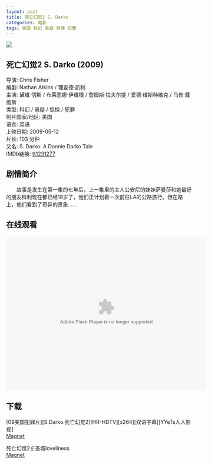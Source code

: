 ```yaml
---
layout: post
title: 死亡幻觉2 S. Darko
categories: 电影
tags: 美国 科幻 悬疑 惊悚 犯罪
---
```


[![](http://i4.buimg.com/682c04a4c0558f94t.jpg)](http://i4.buimg.com/682c04a4c0558f94.jpg)

## 死亡幻觉2 S. Darko (2009)
导演: Chris Fisher  
编剧: Nathan Atkins / 理查德·凯利  
主演: 黛维·切斯 / 布莱恩娜·伊维根 / 詹姆斯·拉夫尔提 / 爱德·维斯特维克 / 马修·戴维斯  
类型: 科幻 / 悬疑 / 惊悚 / 犯罪  
制片国家/地区: 美国  
语言: 英语  
上映日期: 2009-05-12  
片长: 103 分钟  
又名: S. Darko: A Donnie Darko Tale  
IMDb链接: [tt1231277](http://www.imdb.com/title/tt1231277)

## 剧情简介
　　故事是发生在第一集的七年后，上一集里的主人公安尼的妹妹萨曼莎和她最好的朋友科利现在都已经18岁了，他们正计划着一次前往LA的公路旅行。但在路上，他们看到了奇异的景象......

## 在线观看
<embed height="415" width="544" quality="high" allowfullscreen="true" type="application/x-shockwave-flash" src="http://static.hdslb.com/miniloader.swf" flashvars="aid=3144585&page=2" pluginspage="http://www.adobe.com/shockwave/download/download.cgi?P1_Prod_Version=ShockwaveFlash" />

## 下载
\[09美国犯罪片\]\[S.Darko.死亡幻觉2\]\[HR-HDTV\]\[x264\]\[双语字幕\]\[YYeTs人人影视\]  
[Magnet](magnet:?xt=urn:btih:FF772B41118C17489864010541D175A071A01060)

死亡幻觉2￡圣城loveliness  
[Magnet](magnet:?xt=urn:btih:49295675F9FBC1E434A613101B5ADDF3CDC9B6E7)
